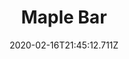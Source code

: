 ---
templateKey: blog-post
title: Maple Bar
type: cooking
energy: 225
health: 101
description: It's a sweet doughnut topped with a rich maple glaze., 
featuredpost: false
date: 2020-02-16T21:45:12.711Z
featuredimage: /img/Maple_Bar.png
sellPrice: 300
tags:
  - Maple Syrup
  - Sugar
  - Wheat Flour
  - edible
---